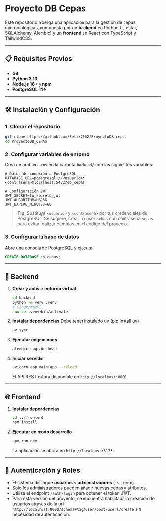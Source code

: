# Proyecto DB Cepas

Este repositorio alberga una aplicación para la gestión de cepas microbiológicas, compuesta por un **backend** en Python (Litestar, SQLAlchemy, Alembic) y un **frontend** en React con TypeScript y TailwindCSS.

---

## 📋 Requisitos Previos

- **Git**  
- **Python 3.13**  
- **Node.js 18+** y **npm**  
- **PostgreSQL 14+**  

---

## 🛠️ Instalación y Configuración

### 1. Clonar el repositorio

```bash
git clone https://github.com/Selix2002/ProyectoDB_cepas
cd ProyectoDB_CEPAS
```

### 2. Configurar variables de entorno

Crea un archivo `.env` en la carpeta `backend/` con las siguientes variables:

```dotenv
# Datos de conexión a PostgreSQL
DATABASE_URL=postgresql://<usuario>:<contraseña>@localhost:5432/db_cepas

# Configuración JWT
JWT_SECRET=tu_secreto_jwt
JWT_ALGORITHM=HS256
JWT_EXPIRE_MINUTES=60
```

> **Tip**: Sustituye `<usuario>` y `<contraseña>` por tus credenciales de PostgreSQL. Se sugiere, crear un user `sebas` con contraseña `sebas` para evitar realizar cambios en el codigo del proyecto.


### 3. Configurar la base de datos

Abre una consola de PostgreSQL y ejecuta:

```sql
CREATE DATABASE db_cepas;
```

---

## 🚀 Backend

1. **Crear y activar entorno virtual**

   ```bash
   cd backend
   python -m venv .venv
   # Linux/macOS\   
   source .venv/bin/activate
   ```

2. **Instalar dependencias**
    Debe tener instalado uv (pip install uv)

   ```bash
   uv sync 
   ```

3. **Ejecutar migraciones**

   ```bash
   alembic upgrade head
   ```

4. **Iniciar servidor**

   ```bash
   uvicorn app.main:app --reload
   ```

   El API REST estará disponible en `http://localhost:8000`.

---

## 🌐 Frontend

1. **Instalar dependencias**

   ```bash
   cd ../frontend
   npm install
   ```

2. **Ejecutar en modo desarrollo**

   ```bash
   npm run dev
   ```

   La aplicación se abrirá en `http://localhost:5173`.

---

## 🔐 Autenticación y Roles

- El sistema distingue **usuarios** y **administradores** (`is_admin`).
- Solo los administradores pueden añadir nuevas cepas y atributos.
- Utiliza el endpoint `/auth/login` para obtener el token JWT.
- Para esta version del proyecto, se encuentra habilitada la creacion de usuarios atraves de la url `http://localhost:8000/schema#tag/user/post/users/create` sin necesidad de autenticación.

